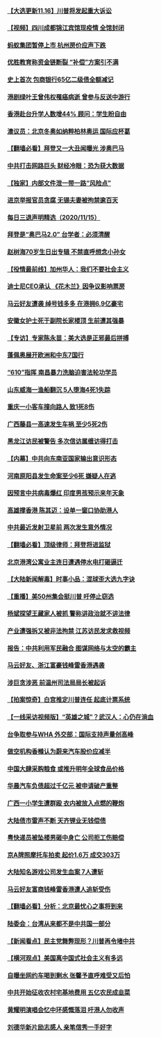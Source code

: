#### [【大选更新11.16】川普将发起重大诉讼](../pages/nsc413/n12553075.md) 
#### [【视频】四川成都锦江宾馆现疫情 全馆封闭](../pages/nsc413/n12552641.md) 
#### [蚂蚁集团暂停上市 杭州房价应声下跌](../pages/nsc413/n12552529.md) 
#### [优胜教育称资金链断裂 “补偿”方案引不满](../pages/nsc413/n12552567.md) 
#### [史上首次 包商银行65亿二级债全额减记](../pages/nsc413/n12552087.md) 
#### [港剧绿叶王曾伟权罹癌病逝 曾参与反送中游行](../pages/nsc413/n12552002.md) 
#### [香港赴台升学人数增44% 顾问：学生盼自由](../pages/nsc413/n12552402.md) 
#### [澳议员：北京冬奥如纳粹柏林奥运 国际应杯葛](../pages/nsc413/n12552346.md) 
#### [【翻墙必看】拜登又一大丑闻曝光 涉奥巴马](../pages/nsc413/n12552183.md) 
#### [中共打击网路巨头 财经冷眼：恐为获大数据](../pages/nsc413/n12550878.md) 
#### [【独家】内部文件泄一带一路“风险点”](../pages/nsc413/n12545751.md) 
#### [进京举报官员贪腐 无锡夫妻被拘禁逾百天](../pages/nsc413/n12550867.md) 
#### [每日三退声明精选（2020/11/15）](../pages/nsc413/n12552302.md) 
#### [拜登是“奥巴马2.0” 台学者：必须清醒](../pages/nsc413/n12547556.md) 
#### [赵树海70岁生日出专辑 不禁直呼想念小孙女](../pages/nsc413/n12551768.md) 
#### [【役情最前线】加州华人：我们不要社会主义](../pages/nsc413/n12552016.md) 
#### [迪士尼CEO承认 《花木兰》因争议影响票房](../pages/nsc413/n12551581.md) 
#### [马云好友遭袭 绰号钱多多 在港拥6.9亿豪宅](../pages/nsc413/n12551722.md) 
#### [安徽女护士死于副院长家楼顶 生前遭其强暴](../pages/nsc413/n12551387.md) 
#### [【专访】专家陈永苗：美大选是正邪最后拼搏](../pages/nsc413/n12551352.md) 
#### [蓬佩奥展开欧洲和中东7国行](../pages/nsc413/n12551331.md) 
#### [“610”指挥 南昌暴力洗脑迫害法轮功学员](../pages/nsc413/n12547349.md) 
#### [山东威海一渔船翻沉 5人堕海4死1失踪](../pages/nsc413/n12550769.md) 
#### [重庆一小客车撞向路人 致1死8伤](../pages/nsc413/n12550998.md) 
#### [广西藤县一高速发生车祸 至少5死2伤](../pages/nsc413/n12550710.md) 
#### [黑龙江访民被警告 多次信访属缠访得打击](../pages/nsc413/n12550721.md) 
#### [【内幕】中共向东南亚国家输出意识形态](../pages/nsc413/n12542962.md) 
#### [河南原阳县发生命案至少6死 嫌疑人在逃](../pages/nsc413/n12550583.md) 
#### [因预言中共病毒爆红 印度男孩预示来年天象](../pages/nsc413/n12550540.md) 
#### [高雄撑香港 陈其迈：设单一窗口协助港人](../pages/nsc413/n12550558.md) 
#### [中共最近发射卫星前 两次发生意外情况](../pages/nsc413/n12550442.md) 
#### [【翻墙必看】顶级律师：拜登将进监狱](../pages/nsc413/n12550303.md) 
#### [北京港湾公寓业主连日遭遇停水电打砸逼迁](../pages/nsc413/n12550065.md) 
#### [【大陆新闻解毒】时事小品：混球歪大选九字诀](../pages/nsc413/n12549263.md) 
#### [【重播】美50州集会挺川普 吁停止窃选](../pages/nsc413/n12547437.md) 
#### [杨斌探望王藏家人被抓 警称讲政治就不讲法律](../pages/nsc413/n12549696.md) 
#### [产业遭强拆又被非法拘禁 江苏访民发求救视频](../pages/nsc413/n12549574.md) 
#### [报告：中共利用军民融合 图谋网络与太空的霸主](../pages/nsc413/n12549496.md) 
#### [马云好友、浙江富豪钱峰雷香港遇袭](../pages/nsc413/n12549392.md) 
#### [涉巨贪涉恶 前温州司法局局长被起诉](../pages/nsc413/n12549294.md) 
#### [【拍案惊奇】白宫推定川普连任 起底计票系统](../pages/nsc413/n12548791.md) 
#### [【一线采访视频版】“英雄之城”？武汉人：心仍在淌血](../pages/nsc413/n12548593.md) 
#### [台争取参与WHA 外交部：国际支持声量创高峰](../pages/nsc413/n12549118.md) 
#### [做空机构香橼认为蔚来汽车股价应减半](../pages/nsc413/n12549108.md) 
#### [中国大肆采购粮食 或推升明年全球食品价格](../pages/nsc413/n12549030.md) 
#### [华晨汽车负债超过千亿元 被申请破产重整](../pages/nsc413/n12549032.md) 
#### [广西一小学生遭群殴 衣内被放入点燃的鞭炮](../pages/nsc413/n12548844.md) 
#### [大陆债市雷声不断 天齐锂业无钱偿债](../pages/nsc413/n12549000.md) 
#### [粤快递员被坠楼男砸中身亡 公司拒工伤赔偿](../pages/nsc413/n12548702.md) 
#### [京A牌照摩托车拍卖 起价1.6万 成交303万](../pages/nsc413/n12548384.md) 
#### [大陆知名游戏公司发生血案 7人遭斩](../pages/nsc413/n12548538.md) 
#### [马云好友富商钱峰雷香港遭人追斩受伤](../pages/nsc413/n12548572.md) 
#### [【翻墙必看】分析：北京最忧心之事将到来](../pages/nsc413/n12548320.md) 
#### [陆委会：台湾从来都不是中共国一部分](../pages/nsc413/n12548431.md) 
#### [【新闻看点】民主党舞弊现形？川普再令堵中共](../pages/nsc413/n12548068.md) 
#### [【横河观点】美国离中国式社会主义有多远](../pages/nsc413/n12548322.md) 
#### [自曝坐网约车喝到剩水 张馨予直呼难受又后怕](../pages/nsc413/n12548178.md) 
#### [中共开始征收农村宅基地费用 五亿农民成韭菜](../pages/nsc413/n12548220.md) 
#### [黄耀明演唱会忆中环感慨落泪 吁港人勿收声](../pages/nsc413/n12547700.md) 
#### [刘德华新片励志感人 亲笔信秀一手好字](../pages/nsc413/n12548015.md) 
